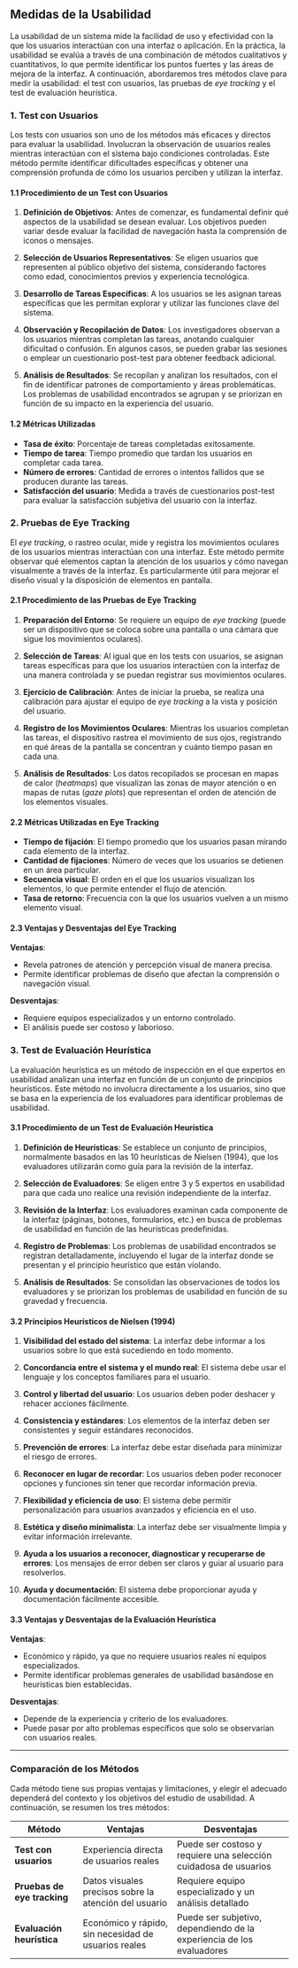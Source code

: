
## Medidas de la Usabilidad

La usabilidad de un sistema mide la facilidad de uso y efectividad con la que los usuarios interactúan con una interfaz o aplicación. En la práctica, la usabilidad se evalúa a través de una combinación de métodos cualitativos y cuantitativos, lo que permite identificar los puntos fuertes y las áreas de mejora de la interfaz. A continuación, abordaremos tres métodos clave para medir la usabilidad: el test con usuarios, las pruebas de *eye tracking* y el test de evaluación heurística.

### 1. Test con Usuarios

Los tests con usuarios son uno de los métodos más eficaces y directos para evaluar la usabilidad. Involucran la observación de usuarios reales mientras interactúan con el sistema bajo condiciones controladas. Este método permite identificar dificultades específicas y obtener una comprensión profunda de cómo los usuarios perciben y utilizan la interfaz.

#### 1.1 Procedimiento de un Test con Usuarios

1. **Definición de Objetivos**: Antes de comenzar, es fundamental definir qué aspectos de la usabilidad se desean evaluar. Los objetivos pueden variar desde evaluar la facilidad de navegación hasta la comprensión de iconos o mensajes.
   
2. **Selección de Usuarios Representativos**: Se eligen usuarios que representen al público objetivo del sistema, considerando factores como edad, conocimientos previos y experiencia tecnológica.

3. **Desarrollo de Tareas Específicas**: A los usuarios se les asignan tareas específicas que les permitan explorar y utilizar las funciones clave del sistema.

4. **Observación y Recopilación de Datos**: Los investigadores observan a los usuarios mientras completan las tareas, anotando cualquier dificultad o confusión. En algunos casos, se pueden grabar las sesiones o emplear un cuestionario post-test para obtener feedback adicional.

5. **Análisis de Resultados**: Se recopilan y analizan los resultados, con el fin de identificar patrones de comportamiento y áreas problemáticas. Los problemas de usabilidad encontrados se agrupan y se priorizan en función de su impacto en la experiencia del usuario.

#### 1.2 Métricas Utilizadas

- **Tasa de éxito**: Porcentaje de tareas completadas exitosamente.
- **Tiempo de tarea**: Tiempo promedio que tardan los usuarios en completar cada tarea.
- **Número de errores**: Cantidad de errores o intentos fallidos que se producen durante las tareas.
- **Satisfacción del usuario**: Medida a través de cuestionarios post-test para evaluar la satisfacción subjetiva del usuario con la interfaz.

### 2. Pruebas de Eye Tracking

El *eye tracking*, o rastreo ocular, mide y registra los movimientos oculares de los usuarios mientras interactúan con una interfaz. Este método permite observar qué elementos captan la atención de los usuarios y cómo navegan visualmente a través de la interfaz. Es particularmente útil para mejorar el diseño visual y la disposición de elementos en pantalla.

#### 2.1 Procedimiento de las Pruebas de Eye Tracking

1. **Preparación del Entorno**: Se requiere un equipo de *eye tracking* (puede ser un dispositivo que se coloca sobre una pantalla o una cámara que sigue los movimientos oculares).
   
2. **Selección de Tareas**: Al igual que en los tests con usuarios, se asignan tareas específicas para que los usuarios interactúen con la interfaz de una manera controlada y se puedan registrar sus movimientos oculares.

3. **Ejercicio de Calibración**: Antes de iniciar la prueba, se realiza una calibración para ajustar el equipo de *eye tracking* a la vista y posición del usuario.

4. **Registro de los Movimientos Oculares**: Mientras los usuarios completan las tareas, el dispositivo rastrea el movimiento de sus ojos, registrando en qué áreas de la pantalla se concentran y cuánto tiempo pasan en cada una.

5. **Análisis de Resultados**: Los datos recopilados se procesan en mapas de calor (*heatmaps*) que visualizan las zonas de mayor atención o en mapas de rutas (*gaze plots*) que representan el orden de atención de los elementos visuales.

#### 2.2 Métricas Utilizadas en Eye Tracking

- **Tiempo de fijación**: El tiempo promedio que los usuarios pasan mirando cada elemento de la interfaz.
- **Cantidad de fijaciones**: Número de veces que los usuarios se detienen en un área particular.
- **Secuencia visual**: El orden en el que los usuarios visualizan los elementos, lo que permite entender el flujo de atención.
- **Tasa de retorno**: Frecuencia con la que los usuarios vuelven a un mismo elemento visual.

#### 2.3 Ventajas y Desventajas del Eye Tracking

**Ventajas**:
- Revela patrones de atención y percepción visual de manera precisa.
- Permite identificar problemas de diseño que afectan la comprensión o navegación visual.

**Desventajas**:
- Requiere equipos especializados y un entorno controlado.
- El análisis puede ser costoso y laborioso.

### 3. Test de Evaluación Heurística

La evaluación heurística es un método de inspección en el que expertos en usabilidad analizan una interfaz en función de un conjunto de principios heurísticos. Este método no involucra directamente a los usuarios, sino que se basa en la experiencia de los evaluadores para identificar problemas de usabilidad.

#### 3.1 Procedimiento de un Test de Evaluación Heurística

1. **Definición de Heurísticas**: Se establece un conjunto de principios, normalmente basados en las 10 heurísticas de Nielsen (1994), que los evaluadores utilizarán como guía para la revisión de la interfaz.

2. **Selección de Evaluadores**: Se eligen entre 3 y 5 expertos en usabilidad para que cada uno realice una revisión independiente de la interfaz.

3. **Revisión de la Interfaz**: Los evaluadores examinan cada componente de la interfaz (páginas, botones, formularios, etc.) en busca de problemas de usabilidad en función de las heurísticas predefinidas.

4. **Registro de Problemas**: Los problemas de usabilidad encontrados se registran detalladamente, incluyendo el lugar de la interfaz donde se presentan y el principio heurístico que están violando.

5. **Análisis de Resultados**: Se consolidan las observaciones de todos los evaluadores y se priorizan los problemas de usabilidad en función de su gravedad y frecuencia.

#### 3.2 Principios Heurísticos de Nielsen (1994)

1. **Visibilidad del estado del sistema**: La interfaz debe informar a los usuarios sobre lo que está sucediendo en todo momento.
   
2. **Concordancia entre el sistema y el mundo real**: El sistema debe usar el lenguaje y los conceptos familiares para el usuario.
   
3. **Control y libertad del usuario**: Los usuarios deben poder deshacer y rehacer acciones fácilmente.
   
4. **Consistencia y estándares**: Los elementos de la interfaz deben ser consistentes y seguir estándares reconocidos.
   
5. **Prevención de errores**: La interfaz debe estar diseñada para minimizar el riesgo de errores.
   
6. **Reconocer en lugar de recordar**: Los usuarios deben poder reconocer opciones y funciones sin tener que recordar información previa.
   
7. **Flexibilidad y eficiencia de uso**: El sistema debe permitir personalización para usuarios avanzados y eficiencia en el uso.
   
8. **Estética y diseño minimalista**: La interfaz debe ser visualmente limpia y evitar información irrelevante.
   
9. **Ayuda a los usuarios a reconocer, diagnosticar y recuperarse de errores**: Los mensajes de error deben ser claros y guiar al usuario para resolverlos.
   
10. **Ayuda y documentación**: El sistema debe proporcionar ayuda y documentación fácilmente accesible.

#### 3.3 Ventajas y Desventajas de la Evaluación Heurística

**Ventajas**:
- Económico y rápido, ya que no requiere usuarios reales ni equipos especializados.
- Permite identificar problemas generales de usabilidad basándose en heurísticas bien establecidas.

**Desventajas**:
- Depende de la experiencia y criterio de los evaluadores.
- Puede pasar por alto problemas específicos que solo se observarían con usuarios reales.

---

### Comparación de los Métodos

Cada método tiene sus propias ventajas y limitaciones, y elegir el adecuado dependerá del contexto y los objetivos del estudio de usabilidad. A continuación, se resumen los tres métodos:

| Método                   | Ventajas                                             | Desventajas                                          |
|--------------------------|------------------------------------------------------|------------------------------------------------------|
| **Test con usuarios**    | Experiencia directa de usuarios reales               | Puede ser costoso y requiere una selección cuidadosa de usuarios |
| **Pruebas de eye tracking** | Datos visuales precisos sobre la atención del usuario | Requiere equipo especializado y un análisis detallado |
| **Evaluación heurística**| Económico y rápido, sin necesidad de usuarios reales | Puede ser subjetivo, dependiendo de la experiencia de los evaluadores |
